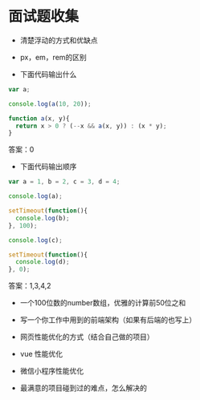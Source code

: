# 面试题收集
- 清楚浮动的方式和优缺点

- px，em，rem的区别

- 下面代码输出什么
```js
var a;

console.log(a(10, 20));

function a(x, y){
  return x > 0 ? (--x && a(x, y)) : (x * y);
}
```
答案：0

- 下面代码输出顺序
```js
var a = 1, b = 2, c = 3, d = 4;

console.log(a);

setTimeout(function(){
  console.log(b);
}, 100);

console.log(c);

setTimeout(function(){
  console.log(d);
}, 0);
```
答案：1,3,4,2

- 一个100位数的number数组，优雅的计算前50位之和

- 写一个你工作中用到的前端架构（如果有后端的也写上）

- 网页性能优化的方式（结合自己做的项目）

- vue 性能优化

- 微信小程序性能优化

- 最满意的项目碰到过的难点，怎么解决的



